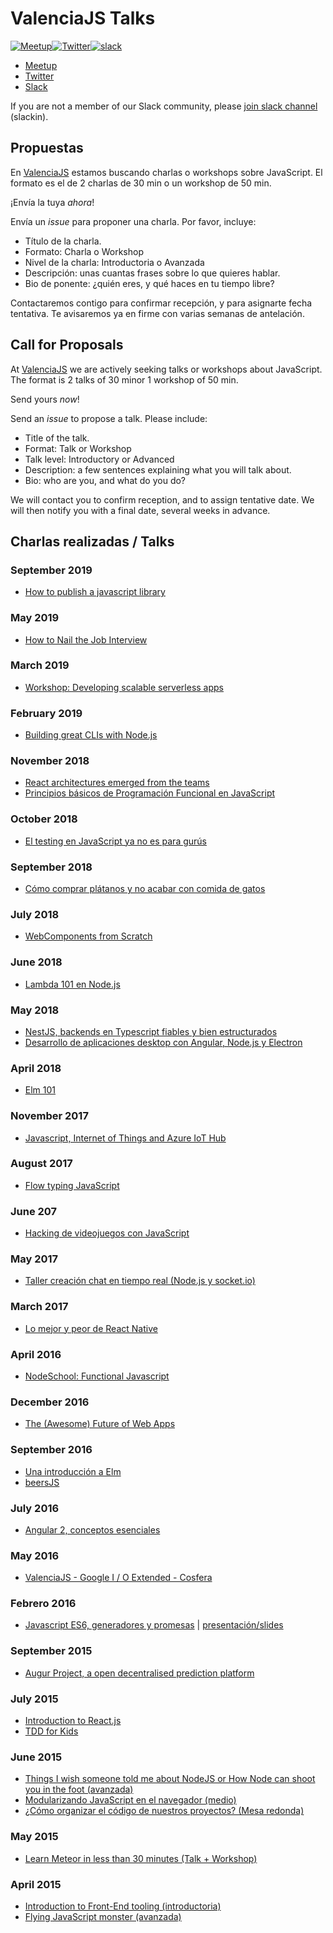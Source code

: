 # ValenciaJS Talks

[![Meetup](https://img.shields.io/badge/Meetup-Valencia--JS-red.svg?style=flat-square)](https://www.meetup.com/ValenciaJS)[![Twitter](https://img.shields.io/badge/Twitter-VlcJS-55acee.svg?style=flat-square)](https://twitter.com/VlcJS)[![slack](https://img.shields.io/badge/slack-valenciajs-f3005a.svg?style=flat-square)](https://valenciajs.slack.com)

- [Meetup](https://www.meetup.com/ValenciaJS)
- [Twitter](https://twitter.com/VlcJS)
- [Slack](https://valenciajs.slack.com)

If you are not a member of our Slack community, please [join slack channel](http://valenciajs.herokuapp.com/) (slackin).

## Propuestas

En [ValenciaJS](http://www.valenciajs.org/) estamos buscando charlas o workshops sobre JavaScript. El formato es el de 2 charlas de 30 min o un workshop de 50 min.

¡Envía la tuya *ahora*!

Envía un _issue_ para proponer una charla. Por favor, incluye:

* Título de la charla.
* Formato: Charla o Workshop
* Nivel de la charla: Introductoria o Avanzada
* Descripción: unas cuantas frases sobre lo que quieres hablar.
* Bio de ponente: ¿quién eres, y qué haces en tu tiempo libre?

Contactaremos contigo para confirmar recepción, y para asignarte fecha tentativa.
Te avisaremos ya en firme con varias semanas de antelación.

## Call for Proposals

At [ValenciaJS](http://www.valenciajs.org/) we are actively seeking talks or workshops about JavaScript. The format is 2 talks of 30 minor 1 workshop of 50 min.

Send yours *now*!

Send an _issue_ to propose a talk. Please include:

* Title of the talk.
* Format: Talk or Workshop
* Talk level: Introductory or Advanced
* Description: a few sentences explaining what you will talk about.
* Bio: who are you, and what do you do?

We will contact you to confirm reception, and to assign tentative date.
We will then notify you with a final date, several weeks in advance.

## Charlas realizadas / Talks

### September 2019
* [How to publish a javascript library](https://www.meetup.com/ValenciaJS/events/264595270/)

### May 2019
* [How to Nail the Job Interview](https://www.meetup.com/ValenciaJS/events/261227372/)

### March 2019
* [Workshop: Developing scalable serverless apps](https://www.meetup.com/ValenciaJS/events/259525450/)

### February 2019
* [Building great CLIs with Node.js](https://www.meetup.com/ValenciaJS/events/258572974/)

### November 2018
* [React architectures emerged from the teams](https://www.meetup.com/ValenciaJS/events/256538869/)
* [Principios básicos de Programación Funcional en JavaScript](https://www.meetup.com/ValenciaJS/events/255752889/)

### October 2018
* [El testing en JavaScript ya no es para gurús](https://www.meetup.com/ValenciaJS/events/254475973/)

### September 2018
* [Cómo comprar plátanos y no acabar con comida de gatos](https://www.meetup.com/ValenciaJS/events/254472784/)

### July 2018
* [WebComponents from Scratch](https://www.meetup.com/ValenciaJS/events/252866438/)

### June 2018
* [Lambda 101 en Node.js](https://www.meetup.com/ValenciaJS/events/251394109/)

### May 2018
* [NestJS, backends en Typescript fiables y bien estructurados](https://www.meetup.com/ValenciaJS/events/250871627/)
* [Desarrollo de aplicaciones desktop con Angular, Node.js y Electron](https://www.meetup.com/ValenciaJS/events/250062082/)

### April 2018
* [Elm 101](https://www.meetup.com/ValenciaJS/events/249496339/)

### November 2017
* [Javascript, Internet of Things and Azure IoT Hub](https://www.meetup.com/ValenciaJS/events/245071917/)

### August 2017
* [Flow typing JavaScript](https://www.meetup.com/ValenciaJS/events/242469697/)

### June 207
* [Hacking de videojuegos con JavaScript](https://www.meetup.com/ValenciaJS/events/240474519/)

### May 2017
* [Taller creación chat en tiempo real (Node.js y socket.io)](https://www.meetup.com/ValenciaJS/events/239795761/)

### March 2017
* [Lo mejor y peor de React Native](https://www.meetup.com/ValenciaJS/events/238249872/)

### April 2016

* [NodeSchool: Functional Javascript](http://www.meetup.com/ValenciaJS/events/230322517/)

### December 2016
* [The (Awesome) Future of Web Apps](https://www.meetup.com/ValenciaJS/events/235599502/)

### September 2016
* [Una introducción a Elm](https://www.meetup.com/ValenciaJS/events/234086273/)
* [beersJS](https://www.meetup.com/ValenciaJS/events/233587286/)

### July 2016
* [Angular 2, conceptos esenciales](https://www.meetup.com/ValenciaJS/events/231792716/)

### May 2016
* [ValenciaJS - Google I / O Extended - Cosfera](https://www.meetup.com/ValenciaJS/events/231148998/)

### Febrero 2016
* [Javascript ES6, generadores y promesas](http://www.meetup.com/ValenciaJS/events/228786386/) | [presentación/slides](http://es6.busrod.net/)


### September 2015
* [Augur Project, a open decentralised prediction platform](http://www.meetup.com/ValenciaJS/events/225289179/)

### July 2015
* [Introduction to React.js](http://www.meetup.com/es/ValenciaJS/events/223760927/)
* [TDD for Kids](http://www.meetup.com/es/ValenciaJS/events/223760927/)

### June 2015
* [Things I wish someone told me about NodeJS or How Node can shoot you in the foot (avanzada)](http://www.meetup.com/es/ValenciaJS/events/222892338/)
* [Modularizando JavaScript en el navegador (medio)](http://www.meetup.com/es/ValenciaJS/events/222892338/)
* [¿Cómo organizar el código de nuestros proyectos? (Mesa redonda)](http://www.meetup.com/es/ValenciaJS/events/223474228/)

### May 2015
* [Learn Meteor in less than 30 minutes (Talk + Workshop)](https://docs.google.com/presentation/d/1KqPoL2h28ebHSBdm_sHYLAfSSM951d1J-HcXS2jIVec/edit?usp=sharing)

### April 2015
* [Introduction to Front-End tooling (introductoria)](http://bit.ly/vlcjs2-1)
* [Flying JavaScript monster (avanzada)](http://bit.ly/vlcjs2-2)
